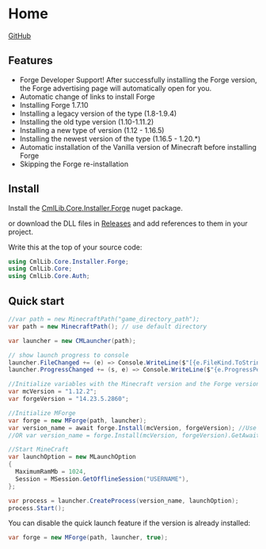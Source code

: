 # Home

[GitHub](https://github.com/CmlLib/CmlLib.Core.Installer.Forge)

## Features

* Forge Developer Support! After successfully installing the Forge version, the Forge advertising page will automatically open for you.
* Automatic change of links to install Forge
* Installing Forge 1.7.10
* Installing a legacy version of the type (1.8-1.9.4)
* Installing the old type version (1.10-1.11.2)
* Installing a new type of version (1.12 - 1.16.5)
* Installing the newest version of the type (1.16.5 - 1.20.\*)
* Automatic installation of the Vanilla version of Minecraft before installing Forge
* Skipping the Forge re-installation

## Install

Install the [CmlLib.Core.Installer.Forge](https://www.nuget.org/packages/cmllib.core.installer.forge) nuget package.

or download the DLL files in [Releases](https://github.com/AlphaBs/CmlLib.Core/releases) and add references to them in your project.

Write this at the top of your source code:

```csharp
using CmlLib.Core.Installer.Forge;
using CmlLib.Core;
using CmlLib.Core.Auth;
```

## Quick start

```csharp
//var path = new MinecraftPath("game_directory_path");
var path = new MinecraftPath(); // use default directory

var launcher = new CMLauncher(path);

// show launch progress to console
launcher.FileChanged += (e) => Console.WriteLine($"[{e.FileKind.ToString()}] {e.FileName} - {e.ProgressedFileCount}/{e.TotalFileCount}");
launcher.ProgressChanged += (s, e) => Console.WriteLine($"{e.ProgressPercentage}%");

//Initialize variables with the Minecraft version and the Forge version
var mcVersion = "1.12.2"; 
var forgeVersion = "14.23.5.2860";

//Initialize MForge
var forge = new MForge(path, launcher);
var version_name = await forge.Install(mcVersion, forgeVersion); //Use await in the asynchronous method
//OR var version_name = forge.Install(mcVersion, forgeVersion).GetAwaiter().GetResult();

//Start MineCraft
var launchOption = new MLaunchOption
{
  MaximumRamMb = 1024,
  Session = MSession.GetOfflineSession("USERNAME"),
};

var process = launcher.CreateProcess(version_name, launchOption);
process.Start();
```

You can disable the quick launch feature if the version is already installed:

```csharp
var forge = new MForge(path, launcher, true);
```
